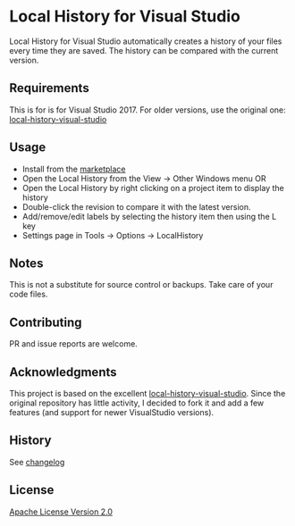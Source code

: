 Local History for Visual Studio
===========================

Local History for Visual Studio automatically creates a history of your files every time they are saved. The history can be compared with the current version.


Requirements
----------------------------------------------
This is for is for Visual Studio 2017. For older versions, use the original one: [local-history-visual-studio](https://github.com/curzona/local-history-visual-studio)


Usage
----------------------------------------------
- Install from the [marketplace](https://marketplace.visualstudio.com/items?itemName=lostalloy.LocalHistory-for-Visual-Studio#overview)
- Open the Local History from the View -> Other Windows menu OR
- Open the Local History by right clicking on a project item to display the history
- Double-click the revision to compare it with the latest version.
- Add/remove/edit labels by selecting the history item then using the L key
- Settings page in Tools -> Options -> LocalHistory


Notes
----------------------------------------------
This is not a substitute for source control or backups. Take care of your code files.


Contributing
----------------------------------------------
PR and issue reports are welcome.


Acknowledgments
----------------------------------------------
This project is based on the excellent [local-history-visual-studio](https://github.com/curzona/local-history-visual-studio).
Since the original repository has little activity, I decided to fork it and add a few features (and support for newer VisualStudio versions).


History
----------------------------------------------
See [changelog](LocalHistory/CHANGELOG.MD)


License
----------------------------------------------
[Apache License Version 2.0](LocalHistory/License.txt)